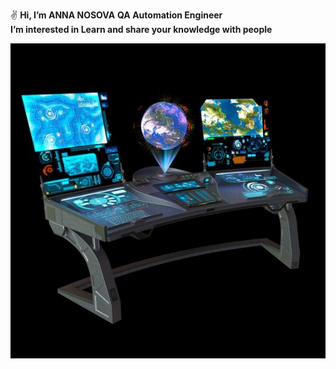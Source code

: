 ✌️ **Hi, I’m ANNA NOSOVA** 
  **QA Automation Engineer**   
  **I’m interested in Learn and share your knowledge with people**
  
  
  
  
  
  
  
  
![Skrinshot](https://github.com/annaelecconte/annaelecconte/blob/main/fe018a956c5820237d864eb3b08aac5f.jpeg)
<!---
annaelecconte/annaelecconte is a ✨ special ✨ repository because its `README.md` (this file) appears on your GitHub profile.
You can click the Preview link to take a look at your changes.
--->
